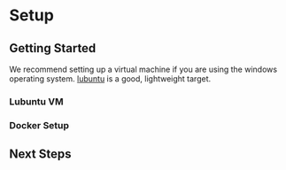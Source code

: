 # Setup

## Getting Started
We recommend setting up a virtual machine if you are using the windows operating system. [lubuntu](https://lubuntu.me) is a good, lightweight target.

### Lubuntu VM

### Docker Setup 

## Next Steps
